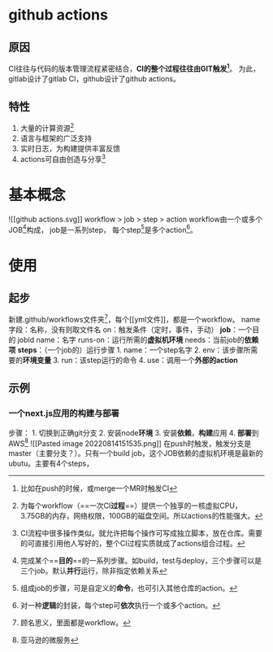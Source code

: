# github actions
## 原因
CI往往与代码的版本管理流程紧密结合，**CI的整个过程往往由GIT触发[^1]**。
为此，gitlab设计了gitlab CI，github设计了github actions。
## 特性
1. 大量的计算资源[^2]
2. 语言与框架的广泛支持
3. 实时日志，为构建提供丰富反馈
4. actions可自由创造与分享[^3]
# 基本概念
![[github actions.svg]]
workflow > job > step > action
workflow由一个或多个JOB[^4]构成，
job是一系列step，
每个step[^5]是多个action[^6]。
# 使用
## 起步
新建.github/workflows文件夹[^7]，每个[[yml文件]]，都是一个workflow。
	name字段：名称，没有则取文件名
	on：触发条件（定时，事件，手动）
	**job**：一个目的
		jobId
		name：名字
		runs-on：运行所需的**虚拟机环境**
		needs：当前job的**依赖项**
		**steps**：（一个job的）运行步骤
			1. name：一个step名字
			2. env：该步骤所需要的**环境变量**
			3. run：该step运行的命令
			4. use：调用一个**外部的action**
		
## 示例
### 一个next.js应用的构建与部署
步骤：
	1. 切换到正确git分支
	2. 安装node**环境**
	3. 安装**依赖**，**构建**应用
	4. **部署**到AWS[^8]
![[Pasted image 20220814151535.png]]
在push时触发，触发分支是master（主要分支？）。只有一个build job，这个JOB依赖的虚拟机环境是最新的ubutu。主要有4个steps，

[^1]: 比如在push的时候，或merge一个MR时触发CI
[^2]: 为每个workflow（==一次CI**过程**==）提供一个独享的一核虚拟CPU，3.75GB的内存，网络权限，100GB的磁盘空间。所以actions的性能强大。
[^3]: CI流程中很多操作类似。就允许把每个操作可写成独立脚本，放在仓库。需要的可直接引用他人写好的，整个CI过程实质就成了actions组合过程。
[^4]: 完成某个==**目的**==的一系列步骤。如build，test与deploy，三个步骤可以是三个job。默认**并行**运行，除非指定依赖关系
[^5]: 组成job的步骤，可是自定义的**命令**，也可引入其他仓库的action。
[^6]: 对一种**逻辑**的封装，每个step可**依次**执行一个或多个action。
[^7]: 顾名思义，里面都是workflow。
[^8]: 亚马逊的微服务